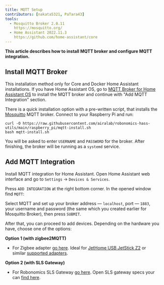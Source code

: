 ```yaml
---
title: MQTT Setup
contributors: [nakata5321, PaTara43]
tools:
  - Mosquitto Broker 2.0.11
    https://mosquitto.org/
  - Home Assistant 2022.11.3
    https://github.com/home-assistant/core
---
```


**This article describes how to install MQTT broker and configure MQTT integration.**

## Install MQTT Broker

<robo-wiki-note type="warning">

  This installation method only for Core and Docker Home Assistant installations. If you have Home Assistant OS, go to [MQTT Broker for Home Assistant OS](/docs/mqtt-hassos/) to install the MQTT broker and continue with "Add MQTT Integration" section.

</robo-wiki-note>

There is a quick installation option with a pre-written script, that installs the [Mosquitto](https://mosquitto.org/) MQTT broker. Connect to your Raspberry Pi and run:

```shell
curl -O https://raw.githubusercontent.com/airalab/robonomics-hass-utils/main/raspberry_pi/mqtt-install.sh
bash mqtt-install.sh
```

You will be asked to enter `USERNAME` and `PASSWORD` for the broker. After finishing, the broker will be running as a `systemd` service.

## Add MQTT Integration

Install MQTT integration for Home Assistant. Open Home Assistant web interface and go to `Settings` -> `Devices & Services`.

<robo-wiki-picture src="home-assistant/settings.jpg" alt="Home Assistant settings menu" />

Press `ADD INTEGRATION` at the right bottom corner. In the opened window find `MQTT`:

<robo-wiki-picture src="home-assistant/mqtt.jpg" />

Select MQTT and set up your broker address — `localhost`, port — `1883`, your username and password (the same which you created earlier for Mosquitto Broker), then press `SUBMIT`.

<robo-wiki-picture src="home-assistant/mqtt-setup.jpg" />

After that, you can proceed to add devices. Depending on the hardware you have, choose one of the options:

**Option 1 (with zigbee2MQTT)**
* For Zigbee adapter [go here](/docs/zigbee-to-mqtt/). Ideal for [JetHome USB JetStick Z2](https://jethome.ru/z2/?sl=en) or similar [supported adapters](https://www.zigbee2mqtt.io/information/supported_adapters.html).

**Option 2 (with SLS Gateway)**
* For Robonomics SLS Gateway [go here](/docs/sls-gateway/). Open SLS gateway specs your can [find here](https://easyeda.com/ludovich88/robonomics_sls_gateway_v01).